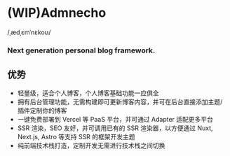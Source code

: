 # (WIP)Admnecho

/ˌædˌɛmˈnɛkoʊ/

### Next generation personal blog framework.

## 优势

 - 轻量级，适合个人博客，个人博客基础功能一应俱全
 - 拥有后台管理功能，无需构建即可更新博客内容，并可在后台直接添加主题/插件定制你的博客
 - 一键免费部署到 Vercel 等 PaaS 平台，并可通过 Adapter 适配更多平台
 - SSR 渲染，SEO 友好，并可调用已有的 SSR 渲染器，以方便通过 Nuxt, Next.js, Astro 等支持 SSR 的框架开发主题
 - 纯前端技术栈打造，定制开发无需进行技术栈之间切换